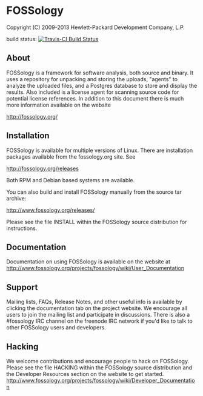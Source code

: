 # FOSSology

Copyright (C) 2009-2013 Hewlett-Packard Development Company, L.P.

build status: [![Travis-CI Build Status](https://travis-ci.org/fossology/fossology.png)](https://travis-ci.org/fossology/fossology/)

## About
FOSSology is a framework for software analysis, both source and binary.
It uses a repository for unpacking and storing the uploads, "agents" 
to analyze the uploaded files, and a Postgres database to store and display
the results. Also included is a license agent for scanning source code for
potential license references. In addition to this document there is much more
information available on the website

 http://fossology.org/

## Installation
FOSSology is available for  multiple versions of Linux.  There are 
installation packages available from the fossology.org site.  See 

  http://fossology.org/releases
  
Both RPM and Debian based systems are available.

You can also build and install FOSSology manually from the source tar archive:
 
  http://www.fossology.org/releases/

Please see the file INSTALL within the FOSSology source distribution for 
instructions.


## Documentation
Documentation on using FOSSology is available on the website at
http://www.fossology.org/projects/fossology/wiki/User_Documentation

## Support
Mailing lists, FAQs, Release Notes, and other useful info is available
by clicking the documentation tab on the project website. We encourage 
all users to join the mailing list and participate in discussions.
There is also a #fossology IRC channel on the freenode IRC network if
you'd like to talk to other FOSSology users and developers.

## Hacking
We welcome contributions and encourage people to hack on FOSSology.
Please see the file HACKING within the FOSSology source distribution
and the Developer Resources section on the website to get started.
http://www.fossology.org/projects/fossology/wiki/Developer_Documentation

